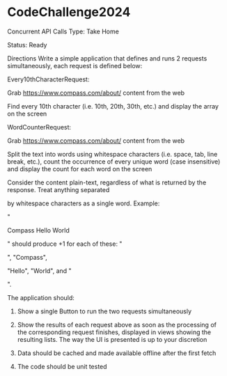 # CodeChallenge2024

Concurrent API Calls
Type: Take Home

Status: Ready

Directions
Write a simple application that defines and runs 2 requests simultaneously, each request is defined below:

Every10thCharacterRequest:

Grab https://www.compass.com/about/ content from the web

Find every 10th character (i.e. 10th, 20th, 30th, etc.) and display the array on the screen

WordCounterRequest:

Grab https://www.compass.com/about/ content from the web

Split the text into words using whitespace characters (i.e. space, tab, line break, etc.), count the occurrence of every unique word (case insensitive) and display the count for each word on the screen


Consider the content plain-text, regardless of what is returned by the response. Treat anything separated

by whitespace characters as a single word. Example:

"<p> Compass Hello World </p>" should produce +1 for each of these: "<p>", "Compass",

"Hello", "World", and "</p>".


The application should:

1. Show a single Button to run the two requests simultaneously

2. Show the results of each request above as soon as the processing of the corresponding request finishes, displayed in views showing the resulting lists. The way the UI is presented is up to your discretion

3. Data should be cached and made available offline after the first fetch

4. The code should be unit tested

